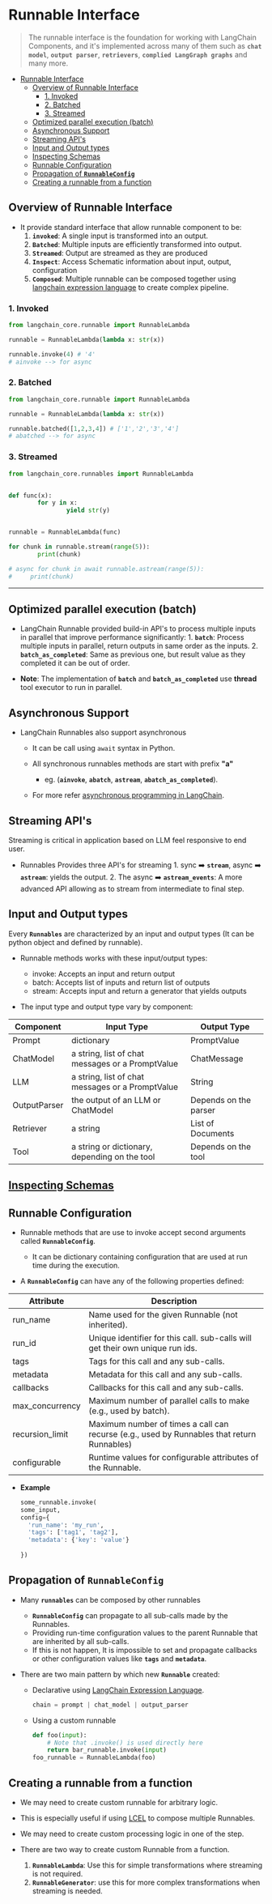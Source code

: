 # Runnable Interface

> The runnable interface is the foundation for working with LangChain Components, and it's implemented across many of them such as **`chat model`**, **`output parser`**, **`retrievers`**, **`complied LangGraph graphs`** and many more.

- [Runnable Interface](#runnable-interface)
  - [Overview of Runnable Interface](#overview-of-runnable-interface)
    - [1. Invoked](#1-invoked)
    - [2. Batched](#2-batched)
    - [3. Streamed](#3-streamed)
  - [Optimized parallel execution (batch)](#optimized-parallel-execution-batch)
  - [Asynchronous Support](#asynchronous-support)
  - [Streaming API's](#streaming-apis)
  - [Input and Output types](#input-and-output-types)
  - [Inspecting Schemas](#inspecting-schemas)
  - [Runnable Configuration](#runnable-configuration)
  - [Propagation of **`RunnableConfig`**](#propagation-of-runnableconfig)
  - [Creating a runnable from a function](#creating-a-runnable-from-a-function)

## Overview of Runnable Interface

- It provide standard interface that allow runnable component to be:
    1. **`invoked`**: A single input is transformed into an output.
    2. **`Batched`**: Multiple inputs are efficiently transformed into output.
    3. **`Streamed`**: Output are streamed as they are produced
    4. **`Inspect`**: Access Schematic information about input, output, configuration
    5. **`Composed`**: Multiple runnable can be composed together using [langchain expression language](../additionals/langchain_expression_language.md) to create complex pipeline.

### 1. Invoked

```py
from langchain_core.runnable import RunnableLambda

runnable = RunnableLambda(lambda x: str(x))

runnable.invoke(4) # '4'
# ainvoke --> for async
```

### 2. Batched

```py
from langchain_core.runnable import RunnableLambda

runnable = RunnableLambda(lambda x: str(x))

runnable.batched([1,2,3,4]) # ['1','2','3','4']
# abatched --> for async
```

### 3. Streamed

```py
from langchain_core.runnables import RunnableLambda


def func(x):
        for y in x:
                yield str(y)


runnable = RunnableLambda(func)

for chunk in runnable.stream(range(5)):
        print(chunk)

# async for chunk in await runnable.astream(range(5)):
#     print(chunk)
```

---

## Optimized parallel execution (batch)

- LangChain Runnable provided build-in API's to process multiple inputs in parallel that improve performance significantly:
        1. **`batch`**: Process multiple inputs in parallel, return outputs in same order as the inputs.
        2. **`batch_as_completed`**: Same as previous one, but result value as they completed it can be out of order.

- **Note**: The implementation of **`batch`** and **`batch_as_completed`** use **thread** tool executor to run in parallel.

## Asynchronous Support

- LangChain Runnables also support asynchronous
  - It can be call using `await` syntax in Python.
  - All synchronous runnables methods are start with prefix **"a"**
    - eg. (**`ainvoke`**, **`abatch`**, **`astream`**, **`abatch_as_completed`**).

  - For more refer [asynchronous programming in LangChain](../additionals/async.ipynb).

## Streaming API's

Streaming is critical in application based on LLM feel responsive to end user.

- Runnables Provides three API's for streaming
        1. sync ➡️ **`stream`**, async ➡️ **`astream`**: yields the output.
        2. The async ➡️ **`astream_events`**: A more advanced API allowing as to stream from intermediate to final step.

## Input and Output types

Every **`Runnables`** are characterized by an input and output types (It can be python object and defined by runnable).

- Runnable methods works with these input/output types:
  - invoke: Accepts an input and return output
  - batch: Accepts list of inputs and return list of outputs
  - stream: Accepts input and return a generator that yields outputs

- The input type and output type vary by component:

| Component | Input Type | Output Type |
|-----------|------------|-------------|
| Prompt | dictionary | PromptValue |
| ChatModel | a string, list of chat messages or a PromptValue | ChatMessage |
| LLM | a string, list of chat messages or a PromptValue | String |
| OutputParser | the output of an LLM or ChatModel | Depends on the parser |
| Retriever | a string | List of Documents |
| Tool | a string or dictionary, depending on the tool | Depends on the tool |

## [Inspecting Schemas](https://python.langchain.com/docs/concepts/runnables/#inspecting-schemas)

## Runnable Configuration

- Runnable methods that are use to invoke accept second arguments called **`RunnableConfig`**.
  - It can be dictionary containing configuration that are used at run time during the execution.

- A **`RunnableConfig`** can have any of the following properties defined:

| Attribute | Description |
|-----------|-------------|
| run_name | Name used for the given Runnable (not inherited). |
| run_id | Unique identifier for this call. sub-calls will get their own unique run ids. |
| tags | Tags for this call and any sub-calls. |
| metadata | Metadata for this call and any sub-calls. |
| callbacks | Callbacks for this call and any sub-calls. |
| max_concurrency | Maximum number of parallel calls to make (e.g., used by batch). |
| recursion_limit | Maximum number of times a call can recurse (e.g., used by Runnables that return Runnables) |
| configurable | Runtime values for configurable attributes of the Runnable. |

- **Example**

    ```py
    some_runnable.invoke(
    some_input, 
    config={
      'run_name': 'my_run', 
      'tags': ['tag1', 'tag2'], 
      'metadata': {'key': 'value'}
      
    })
    ```

## Propagation of **`RunnableConfig`**

- Many **`runnables`** can be composed by other runnables
  - **`RunnableConfig`** can propagate to all sub-calls made by the Runnables.
  - Providing run-time configuration values to the parent Runnable that are inherited by all sub-calls.
  - If this is not happen, It is impossible to set and propagate callbacks or other configuration values like **`tags`** and **`metadata`**.

- There are two main pattern by which new **`Runnable`** created:
  - Declarative using [LangChain Expression Language](../additionals/langchain_expression_language.md).

    ```py
    chain = prompt | chat_model | output_parser
    ```

  - Using a custom runnable

    ```py
    def foo(input):
        # Note that .invoke() is used directly here
        return bar_runnable.invoke(input)
    foo_runnable = RunnableLambda(foo)
    ```

## Creating a runnable from a function

- We may need to create custom runnable for arbitrary logic.
- This is especially useful if using [LCEL](../additionals/langchain_expression_language.md) to compose multiple Runnables.
- We may need to create custom processing logic in one of the step.

- There are two way to create custom Runnable from a function.
  1. **`RunnableLambda`**: Use this for simple transformations where streaming is not required.
  2. **`RunnableGenerator`**: use this for more complex transformations when streaming is needed.